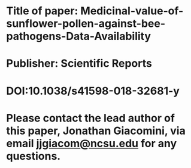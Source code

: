 # Title of paper: Medicinal-value-of-sunflower-pollen-against-bee-pathogens-Data-Availability
# Publisher: Scientific Reports
# DOI:10.1038/s41598-018-32681-y

# Please contact the lead author of this paper, Jonathan Giacomini, via email jjgiacom@ncsu.edu for any questions. 
